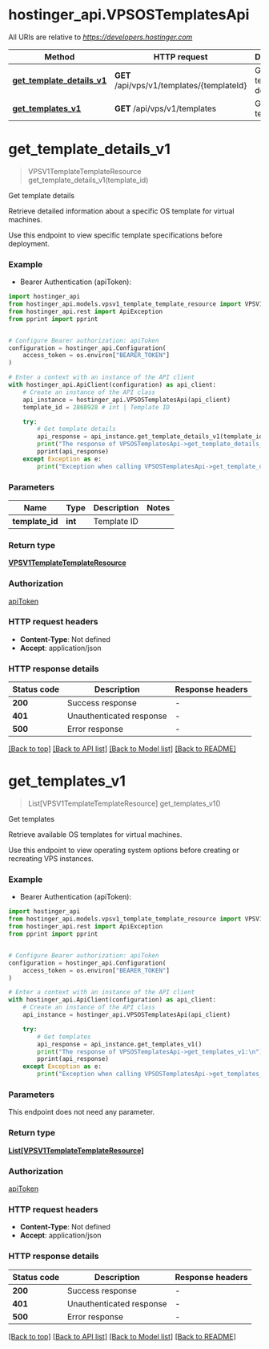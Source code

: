 # hostinger_api.VPSOSTemplatesApi

All URIs are relative to *https://developers.hostinger.com*

Method | HTTP request | Description
------------- | ------------- | -------------
[**get_template_details_v1**](VPSOSTemplatesApi.md#get_template_details_v1) | **GET** /api/vps/v1/templates/{templateId} | Get template details
[**get_templates_v1**](VPSOSTemplatesApi.md#get_templates_v1) | **GET** /api/vps/v1/templates | Get templates


# **get_template_details_v1**
> VPSV1TemplateTemplateResource get_template_details_v1(template_id)

Get template details

Retrieve detailed information about a specific OS template for virtual machines.

Use this endpoint to view specific template specifications before deployment.

### Example

* Bearer Authentication (apiToken):

```python
import hostinger_api
from hostinger_api.models.vpsv1_template_template_resource import VPSV1TemplateTemplateResource
from hostinger_api.rest import ApiException
from pprint import pprint


# Configure Bearer authorization: apiToken
configuration = hostinger_api.Configuration(
    access_token = os.environ["BEARER_TOKEN"]
)

# Enter a context with an instance of the API client
with hostinger_api.ApiClient(configuration) as api_client:
    # Create an instance of the API class
    api_instance = hostinger_api.VPSOSTemplatesApi(api_client)
    template_id = 2868928 # int | Template ID

    try:
        # Get template details
        api_response = api_instance.get_template_details_v1(template_id)
        print("The response of VPSOSTemplatesApi->get_template_details_v1:\n")
        pprint(api_response)
    except Exception as e:
        print("Exception when calling VPSOSTemplatesApi->get_template_details_v1: %s\n" % e)
```



### Parameters


Name | Type | Description  | Notes
------------- | ------------- | ------------- | -------------
 **template_id** | **int**| Template ID | 

### Return type

[**VPSV1TemplateTemplateResource**](VPSV1TemplateTemplateResource.md)

### Authorization

[apiToken](../README.md#apiToken)

### HTTP request headers

 - **Content-Type**: Not defined
 - **Accept**: application/json

### HTTP response details

| Status code | Description | Response headers |
|-------------|-------------|------------------|
**200** | Success response |  -  |
**401** | Unauthenticated response |  -  |
**500** | Error response |  -  |

[[Back to top]](#) [[Back to API list]](../README.md#documentation-for-api-endpoints) [[Back to Model list]](../README.md#documentation-for-models) [[Back to README]](../README.md)

# **get_templates_v1**
> List[VPSV1TemplateTemplateResource] get_templates_v1()

Get templates

Retrieve available OS templates for virtual machines.

Use this endpoint to view operating system options before creating or recreating VPS instances.

### Example

* Bearer Authentication (apiToken):

```python
import hostinger_api
from hostinger_api.models.vpsv1_template_template_resource import VPSV1TemplateTemplateResource
from hostinger_api.rest import ApiException
from pprint import pprint


# Configure Bearer authorization: apiToken
configuration = hostinger_api.Configuration(
    access_token = os.environ["BEARER_TOKEN"]
)

# Enter a context with an instance of the API client
with hostinger_api.ApiClient(configuration) as api_client:
    # Create an instance of the API class
    api_instance = hostinger_api.VPSOSTemplatesApi(api_client)

    try:
        # Get templates
        api_response = api_instance.get_templates_v1()
        print("The response of VPSOSTemplatesApi->get_templates_v1:\n")
        pprint(api_response)
    except Exception as e:
        print("Exception when calling VPSOSTemplatesApi->get_templates_v1: %s\n" % e)
```



### Parameters

This endpoint does not need any parameter.

### Return type

[**List[VPSV1TemplateTemplateResource]**](VPSV1TemplateTemplateResource.md)

### Authorization

[apiToken](../README.md#apiToken)

### HTTP request headers

 - **Content-Type**: Not defined
 - **Accept**: application/json

### HTTP response details

| Status code | Description | Response headers |
|-------------|-------------|------------------|
**200** | Success response |  -  |
**401** | Unauthenticated response |  -  |
**500** | Error response |  -  |

[[Back to top]](#) [[Back to API list]](../README.md#documentation-for-api-endpoints) [[Back to Model list]](../README.md#documentation-for-models) [[Back to README]](../README.md)

